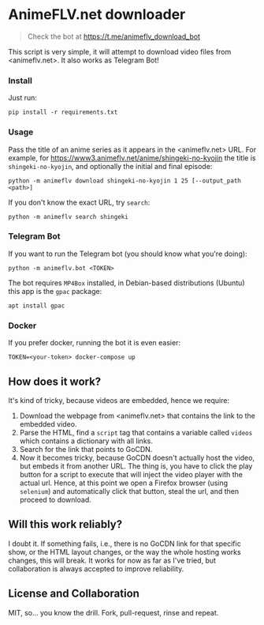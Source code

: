 # AnimeFLV.net downloader

> Check the bot at https://t.me/animeflv_download_bot

This script is very simple, it will attempt to download video files from <animeflv.net>.
It also works as Telegram Bot!

### Install

Just run:

    pip install -r requirements.txt

### Usage

Pass the title of an anime series as it appears in the <animeflv.net> URL. For example, for <https://www3.animeflv.net/anime/shingeki-no-kyojin> the title is `shingeki-no-kyojin`, and optionally the initial and final episode:

    python -m animeflv download shingeki-no-kyojin 1 25 [--output_path <path>]

If you don't know the exact URL, try `search`:

    python -m animeflv search shingeki

### Telegram Bot

If you want to run the Telegram bot (you should know what you're doing):

    python -m animeflv.bot <TOKEN>

The bot requires `MP4Box` installed, in Debian-based distributions (Ubuntu) this app is the `gpac` package:

    apt install gpac

### Docker

If you prefer docker, running the bot it is even easier:

    TOKEN=<your-token> docker-compose up

## How does it work?

It's kind of tricky, because videos are embedded, hence we require:

1. Download the webpage from <animeflv.net> that contains the link to the embedded video.
2. Parse the HTML, find a `script` tag that contains a variable called `videos` which contains a dictionary with all links.
3. Search for the link that points to GoCDN.
4. Now it becomes tricky, because GoCDN doesn't actually host the video, but embeds it from another URL. The thing is, you have to click the play button for a script to execute that will inject the video player with the actual url. Hence, at this point we open a Firefox browser (using `selenium`) and automatically click that button, steal the url, and then proceed to download.

## Will this work reliably?

I doubt it. If something fails, i.e., there is no GoCDN link for that specific show, or the HTML layout changes, or the way the whole hosting works changes, this will break. It works for now as far as I've tried, but collaboration is always accepted to improve reliability.

## License and Collaboration

MIT, so... you know the drill. Fork, pull-request, rinse and repeat.